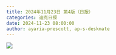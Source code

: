 ```yaml
---
title: 2024年11月23日 第4版（日报）
categories: 迪克日报
date: 2024-11-23 08:00:00
author: ayaria-prescott, ap-s-deskmate
---
```


![](IMG_2256.jpeg)
